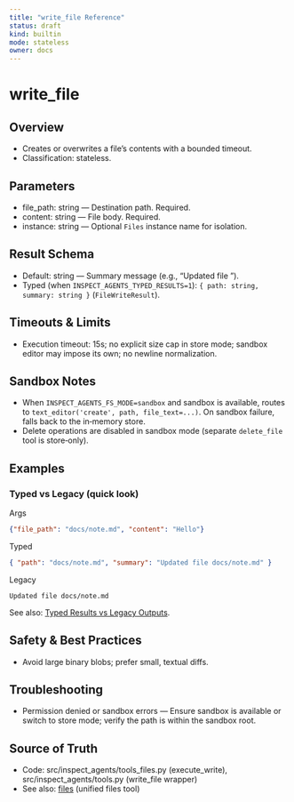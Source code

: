 ```yaml
---
title: "write_file Reference"
status: draft
kind: builtin
mode: stateless
owner: docs
---
```


# write_file

## Overview
- Creates or overwrites a file’s contents with a bounded timeout.
- Classification: stateless.

## Parameters
- file_path: string — Destination path. Required.
- content: string — File body. Required.
- instance: string — Optional `Files` instance name for isolation.

## Result Schema
- Default: string — Summary message (e.g., “Updated file <path>”).
- Typed (when `INSPECT_AGENTS_TYPED_RESULTS=1`): `{ path: string, summary: string }` (`FileWriteResult`).

## Timeouts & Limits
- Execution timeout: 15s; no explicit size cap in store mode; sandbox editor may impose its own; no newline normalization.

## Sandbox Notes
- When `INSPECT_AGENTS_FS_MODE=sandbox` and sandbox is available, routes to `text_editor('create', path, file_text=...)`. On sandbox failure, falls back to the in‑memory store.
- Delete operations are disabled in sandbox mode (separate `delete_file` tool is store‑only).

## Examples
### Typed vs Legacy (quick look)

Args
```json
{"file_path": "docs/note.md", "content": "Hello"}
```

Typed
```json
{ "path": "docs/note.md", "summary": "Updated file docs/note.md" }
```

Legacy
```
Updated file docs/note.md
```

See also: [Typed Results vs Legacy Outputs](typed_results.md).

## Safety & Best Practices
- Avoid large binary blobs; prefer small, textual diffs.

## Troubleshooting
- Permission denied or sandbox errors — Ensure sandbox is available or switch to store mode; verify the path is within the sandbox root.

## Source of Truth
- Code: src/inspect_agents/tools_files.py (execute_write), src/inspect_agents/tools.py (write_file wrapper)
- See also: [files](files.md) (unified files tool)
